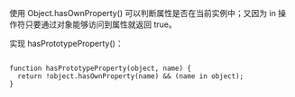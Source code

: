 
使用 Object.hasOwnProperty() 可以判断属性是否在当前实例中；又因为 in 操作符只要通过对象能够访问到属性就返回 true。

实现 hasPrototypeProperty()：

```

function hasPrototypeProperty(object, name) {
  return !object.hasOwnProperty(name) && (name in object);
}

```
